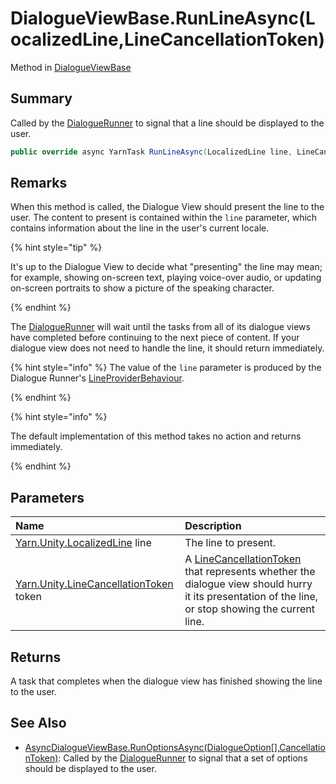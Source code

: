 # DialogueViewBase.RunLineAsync(LocalizedLine,LineCancellationToken)

Method in [DialogueViewBase](/docs/api/csharp/yarn.unity.dialogueviewbase.md)

## Summary


Called by the  <a href="yarn.unity.dialoguerunner.md">DialogueRunner</a>  to signal that a line
should be displayed to the user.


```csharp
public override async YarnTask RunLineAsync(LocalizedLine line, LineCancellationToken token)
```

## Remarks

<p>
When this method is called, the Dialogue View should present the
line to the user. The content to present is contained within the
<code>line</code> parameter, which contains information about
the line in the user's current locale.
</p> <p>
{% hint style="tip" %}

It's up to the Dialogue View to decide what "presenting" the line
may mean; for example, showing on-screen text, playing voice-over
audio, or updating on-screen portraits to show a picture of the
speaking character.

{% endhint %}
</p> <p>
The <a href="yarn.unity.dialoguerunner.md">DialogueRunner</a> will wait until the tasks from all
of its dialogue views have completed before continuing to the next
piece of content. If your dialogue view does not need to handle the
line, it should return immediately.
</p> <p>
{% hint style="info" %}
The value of the <code>line</code>
parameter is produced by the Dialogue Runner's <a href="yarn.unity.lineproviderbehaviour.md">LineProviderBehaviour</a>.

{% endhint %}
</p> <p>
{% hint style="info" %}

The default implementation of this method takes no action and
returns immediately.

{% endhint %}
</p>

## Parameters

|Name|Description|
|:---|:---|
|[Yarn.Unity.LocalizedLine](/docs/api/csharp/yarn.unity.localizedline.md) line|The line to present.|
|[Yarn.Unity.LineCancellationToken](/docs/api/csharp/yarn.unity.linecancellationtoken.md) token|A  <a href="yarn.unity.linecancellationtoken.md">LineCancellationToken</a>  that represents whether the dialogue view should hurry it its presentation of the line, or stop showing the current line.|

## Returns

A task that completes when the dialogue view has finished
showing the line to the user.

## See Also

* [AsyncDialogueViewBase.RunOptionsAsync\(DialogueOption\[\],CancellationToken\)](/docs/api/csharp/yarn.unity.asyncdialogueviewbase.runoptionsasync.md): Called by the  <a href="yarn.unity.dialoguerunner.md">DialogueRunner</a>  to signal that a set of options should be displayed to the user.

